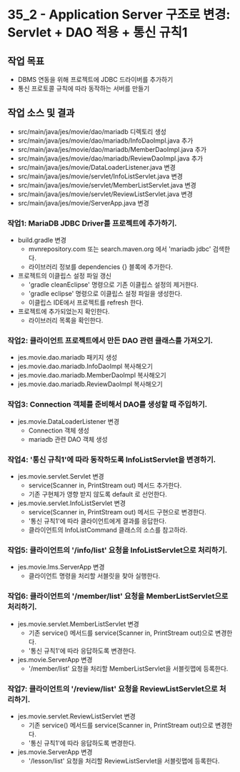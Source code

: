 # 35_2 - Application Server 구조로 변경: Servlet + DAO 적용 + 통신 규칙1

## 작업 목표

- DBMS 연동을 위해 프로젝트에 JDBC 드라이버를 추가하기
- 통신 프로토콜 규칙에 따라 동작하는 서버를 만들기

## 작업 소스 및 결과

- src/main/java/jes/movie/dao/mariadb 디렉토리 생성
- src/main/java/jes/movie/dao/mariadb/InfoDaoImpl.java 추가
- src/main/java/jes/movie/dao/mariadb/MemberDaoImpl.java 추가
- src/main/java/jes/movie/dao/mariadb/ReviewDaoImpl.java 추가
- src/main/java/jes/movie/DataLoaderListener.java 변경
- src/main/java/jes/movie/servlet/InfoListServlet.java 변경
- src/main/java/jes/movie/servlet/MemberListServlet.java 변경
- src/main/java/jes/movie/servlet/ReviewListServlet.java 변경
- src/main/java/jes/movie/ServerApp.java 변경


### 작업1: MariaDB JDBC Driver를 프로젝트에 추가하기.

- build.gradle 변경
  - mvnrepository.com 또는 search.maven.org 에서 'mariadb jdbc' 검색한다.
  - 라이브러리 정보를 dependencies {} 블록에 추가한다.
- 프로젝트의 이클립스 설정 파일 갱신 
  - 'gradle cleanEclipse' 명령으로 기존 이클립스 설정의 제거한다.
  - 'gradle eclipse' 명령으로 이클립스 설정 파일을 생성한다.
  - 이클립스 IDE에서 프로젝트를 refresh 한다.
- 프로젝트에 추가되었는지 확인한다.
  - 라이브러리 목록을 확인한다.
  
### 작업2: 클라이언트 프로젝트에서 만든 DAO 관련 클래스를 가져오기.

- jes.movie.dao.mariadb 패키지 생성
- jes.movie.dao.mariadb.InfoDaoImpl 복사해오기
- jes.movie.dao.mariadb.MemberDaoImpl 복사해오기
- jes.movie.dao.mariadb.ReviewDaoImpl 복사해오기

### 작업3: Connection 객체를 준비해서 DAO를 생성할 때 주입하기.

- jes.movie.DataLoaderListener 변경
  - Connection 객체 생성
  - mariadb 관련 DAO 객체 생성

### 작업4: '통신 규칙1'에 따라 동작하도록 InfoListServlet을 변경하기.

- jes.movie.servlet.Servlet 변경
  - service(Scanner in, PrintStream out) 메서드 추가한다.
  - 기존 구현체가 영향 받지 않도록 default 로 선언한다.
- jes.movie.servlet.InfoListServlet 변경
  - service(Scanner in, PrintStream out) 메서드 구현으로 변경한다.
  - '통신 규칙1'에 따라 클라이언트에게 결과를 응답한다.
  - 클라이언트의 InfoListCommand 클래스의 소스를 참고하라.
  
### 작업5: 클라이언트의 '/info/list' 요청을 InfoListServlet으로 처리하기.

- jes.movie.lms.ServerApp 변경
  - 클라이언트 명령을 처리할 서블릿을 찾아 실행한다. 
  
### 작업6: 클라이언트의 '/member/list' 요청을 MemberListServlet으로 처리하기.

- jes.movie.servlet.MemberListServlet 변경
  - 기존 service() 메서드를 service(Scanner in, PrintStream out)으로 변경한다.
  - '통신 규칙1'에 따라 응답하도록 변경한다.
- jes.movie.ServerApp 변경
  - '/member/list' 요청을 처리할 MemberListServlet을 서블릿맵에 등록한다.
  
### 작업7: 클라이언트의 '/review/list' 요청을 ReviewListServlet으로 처리하기.

- jes.movie.servlet.ReviewListServlet 변경
  - 기존 service() 메서드를 service(Scanner in, PrintStream out)으로 변경한다.
  - '통신 규칙1'에 따라 응답하도록 변경한다.
- jes.movie.ServerApp 변경
  - '/lesson/list' 요청을 처리할 ReviewListServlet을 서블릿맵에 등록한다.
  
  
  